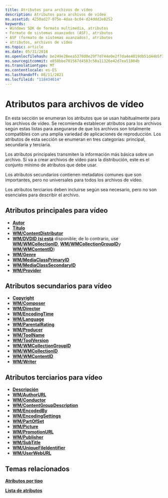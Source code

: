 ```yaml
---
title: Atributos para archivos de vídeo
description: Atributos para archivos de vídeo
ms.assetid: 4250ad27-075e-4daa-bc04-d24ddd2e8252
keywords:
- Windows SDK de formato multimedia, atributos
- Formato de sistemas avanzados (ASF), atributos
- ASF (formato de sistemas avanzados), atributos
- atributos, archivos de vídeo
ms.topic: article
ms.date: 05/31/2018
ms.openlocfilehash: be249e28eea5370d0e29f7d744e0e2f7da4e4019db51d44b5f3fc774f1cbd6ad
ms.sourcegitcommit: e858bbe701567d4583c50a11326e42d7ea51804b
ms.translationtype: MT
ms.contentlocale: es-ES
ms.lasthandoff: 08/11/2021
ms.locfileid: "118434614"
---
```

# <a name="attributes-for-video-files"></a>Atributos para archivos de vídeo

En esta sección se enumeran los atributos que se usan habitualmente para los archivos de vídeo. Se recomienda establecer atributos para los archivos según estas listas para asegurarse de que los archivos son totalmente compatibles con una amplia variedad de aplicaciones de reproducción. Los atributos de esta sección se enumeran en tres categorías: principal, secundaria y terciaria.

Los atributos principales transmiten la información más básica sobre un archivo. Si va a crear archivos de vídeo para la distribución, este es el conjunto mínimo de atributos que debe usar.

Los atributos secundarios contienen metadatos comunes que son importantes, pero no universales para todos los archivos de vídeo.

Los atributos terciarios deben incluirse según sea necesario, pero no son esenciales para describir el archivo.

## <a name="primary-attributes-for-video"></a>Atributos principales para vídeo

-   [**Autor**](author.md)
-   [**Título**](title.md)
-   [**WM/ContentDistributor**](wm-contentdistributor.md)
-   [**WM/DVDID (si está**](wm-dvdid.md) disponible; de lo contrario, use [**WM/WMCollectionID**](wm-wmcollectionid.md), [**WM/WMCollectionGroupID**](wm-wmcollectiongroupid.md)y [**WM/WMContentID**](wm-wmcontentid.md))
-   [**WM/Genre**](wm-genre.md)
-   [**WM/MediaClassPrimaryID**](wm-mediaprimaryid.md)
-   [**WM/MediaClassSecondaryID**](wm-mediasecondaryid.md)
-   [**WM/Provider**](wm-provider.md)

## <a name="secondary-attributes-for-video"></a>Atributos secundarios para vídeo

-   [**Copyright**](copyright.md)
-   [**WM/Composer**](wm-composer.md)
-   [**WM/Director**](wm-director.md)
-   [**WM/EncodingTime**](wm-encodingtime.md)
-   [**WM/Language**](wm-language.md)
-   [**WM/ParentalRating**](wm-parentalrating.md)
-   [**WM/Producer**](wm-producer.md)
-   [**WM/ToolName**](wm-toolname.md)
-   [**WM/ToolVersion**](wm-toolversion.md)
-   [**WM/WMCollectionGroupID**](wm-wmcollectiongroupid.md)
-   [**WM/WMCollectionID**](wm-wmcollectionid.md)
-   [**WM/WMContentID**](wm-wmcontentid.md)
-   [**WM/Writer**](wm-writer.md)

## <a name="tertiary-attributes-for-video"></a>Atributos terciarios para vídeo

-   [**Descripción**](description.md)
-   [**WM/AuthorURL**](wm-authorurl.md)
-   [**WM/Conductor**](wm-conductor.md)
-   [**WM/ContentGroupDescription**](wm-contentgroupdescription.md)
-   [**WM/EncodedBy**](wm-encodedby.md)
-   [**WM/EncodingSettings**](wm-encodingsettings.md)
-   [**WM/PartOfSet**](wm-partofset.md)
-   [**WM/Picture**](wmpicture.md)
-   [**WM/PromotionURL**](wm-promotionurl.md)
-   [**WM/Publisher**](wm-publisher.md)
-   [**WM/SubTitle**](wm-subtitle.md)
-   [**WM/UniqueFileIdentifier**](wm-uniquefileidentifier.md)
-   [**WM/UserWebURL**](wm-userweburl.md)

## <a name="related-topics"></a>Temas relacionados

<dl> <dt>

[**Atributos por tipo**](attributes-by-type.md)
</dt> <dt>

[**Lista de atributos**](attribute-list.md)
</dt> </dl>

 

 




